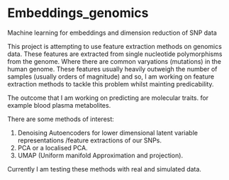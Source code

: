 # Embeddings_genomics
Machine learning for embeddings and dimension reduction of SNP data

This project is attempting to use feature extraction methods on genomics data. These features are extracted from single nucleotide polymorphisms from the genome. Where there are common varyations (mutations) in the human genome. These features usually heavily outweigh the number of samples (usually orders of magnitude) and so, I am working on feature extraction methods to tackle this problem whilst mainting predicability. 

The outcome that I am working on predicting are molecular traits. for example blood plasma metabolites.  

There are some methods of interest:
1. Denoising Autoencoders for lower dimensional latent variable representations /feature extractions of our SNPs.
2. PCA or a localised PCA.
3. UMAP (Uniform manifold Approximation and projection).

Currently I am testing these methods with real and simulated data.
